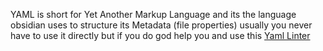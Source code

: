 YAML is short for Yet Another Markup Language and its the language obsidian uses to structure its Metadata (file properties) usually you never have to use it directly but if you do god help you and use this [Yaml Linter](https://www.yamllint.com/) 
